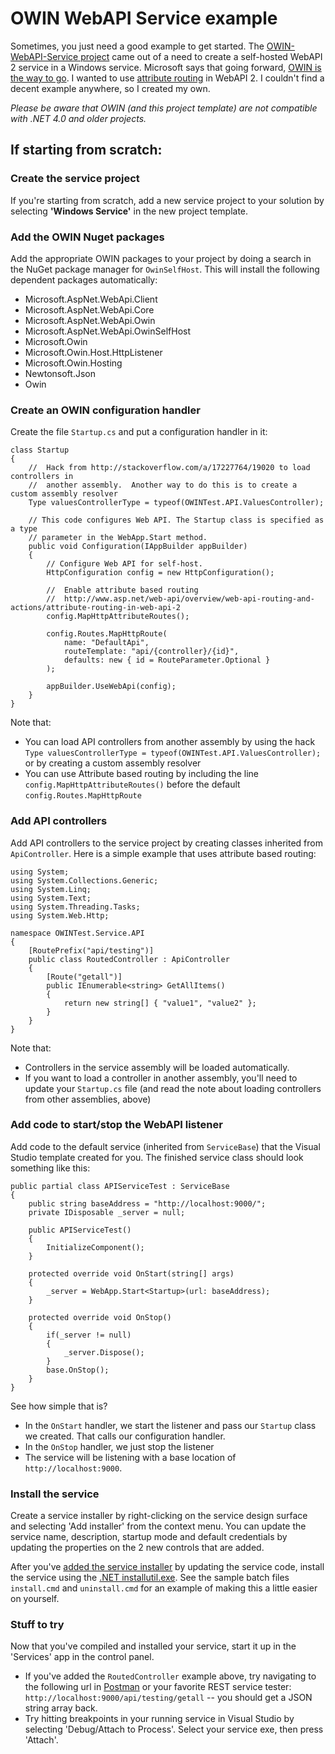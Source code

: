 OWIN WebAPI Service example
===========================

Sometimes, you just need a good example to get started.  The [OWIN-WebAPI-Service project](https://github.com/danesparza/OWIN-WebAPI-Service) came out of a need to create a self-hosted WebAPI 2 service in a Windows service.  Microsoft says that going forward, [OWIN is the way to go](http://www.asp.net/web-api/overview/hosting-aspnet-web-api/self-host-a-web-api).  I wanted to use [attribute routing](http://www.asp.net/web-api/overview/web-api-routing-and-actions/attribute-routing-in-web-api-2) in WebAPI 2.  I couldn't find a decent example anywhere, so I created my own. 

*Please be aware that OWIN (and this project template) are not compatible with .NET 4.0 and older projects.* 

## If starting from scratch:

### Create the service project ###
If you're starting from scratch, add a new service project to your solution by selecting **'Windows Service'** in the new project template.

### Add the OWIN Nuget packages ###
Add the appropriate OWIN packages to your project by doing a search in the NuGet package manager for `OwinSelfHost`.  This will install the following dependent packages automatically:
* Microsoft.AspNet.WebApi.Client
* Microsoft.AspNet.WebApi.Core
* Microsoft.AspNet.WebApi.Owin
* Microsoft.AspNet.WebApi.OwinSelfHost
* Microsoft.Owin
* Microsoft.Owin.Host.HttpListener
* Microsoft.Owin.Hosting
* Newtonsoft.Json
* Owin

### Create an OWIN configuration handler
Create the file `Startup.cs` and put a configuration handler in it:

    class Startup
    {
        //  Hack from http://stackoverflow.com/a/17227764/19020 to load controllers in 
        //  another assembly.  Another way to do this is to create a custom assembly resolver
        Type valuesControllerType = typeof(OWINTest.API.ValuesController);
    
        // This code configures Web API. The Startup class is specified as a type
        // parameter in the WebApp.Start method.
        public void Configuration(IAppBuilder appBuilder)
        {
            // Configure Web API for self-host. 
            HttpConfiguration config = new HttpConfiguration();
            
            //  Enable attribute based routing
            //  http://www.asp.net/web-api/overview/web-api-routing-and-actions/attribute-routing-in-web-api-2
            config.MapHttpAttributeRoutes();
    
            config.Routes.MapHttpRoute(
                name: "DefaultApi",
                routeTemplate: "api/{controller}/{id}",
                defaults: new { id = RouteParameter.Optional }
            );
    
            appBuilder.UseWebApi(config);
        } 
    }
    
Note that:
* You can load API controllers from another assembly by using the hack `Type valuesControllerType = typeof(OWINTest.API.ValuesController);` or by creating a custom assembly resolver
* You can use Attribute based routing by including the line `config.MapHttpAttributeRoutes()` before the default `config.Routes.MapHttpRoute`

### Add API controllers
Add API controllers to the service project by creating classes inherited from `ApiController`.  Here is a simple example that uses attribute based routing:

    using System;
    using System.Collections.Generic;
    using System.Linq;
    using System.Text;
    using System.Threading.Tasks;
    using System.Web.Http;
    
    namespace OWINTest.Service.API
    {
        [RoutePrefix("api/testing")]
        public class RoutedController : ApiController
        {
            [Route("getall")]
            public IEnumerable<string> GetAllItems()
            {
                return new string[] { "value1", "value2" };
            }
        }
    }

Note that:
* Controllers in the service assembly will be loaded automatically.
* If you want to load a controller in another assembly, you'll need to update your `Startup.cs` file (and read the note about loading controllers from other assemblies, above)

### Add code to start/stop the WebAPI listener

Add code to the default service (inherited from `ServiceBase`) that the Visual Studio template created for you.  The finished service class should look something like this:

    public partial class APIServiceTest : ServiceBase
    {
        public string baseAddress = "http://localhost:9000/";
        private IDisposable _server = null;
        
        public APIServiceTest()
        {
            InitializeComponent();
        }
    
        protected override void OnStart(string[] args)
        {
            _server = WebApp.Start<Startup>(url: baseAddress);
        }
    
        protected override void OnStop()
        {
            if(_server != null)
            {
                _server.Dispose();
            }
            base.OnStop();
        }
    }

See how simple that is?  
* In the `OnStart` handler, we start the listener and pass our `Startup` class we created.  That calls our configuration handler.
* In the `OnStop` handler, we just stop the listener
* The service will be listening with a base location of `http://localhost:9000`.

### Install the service
Create a service installer by right-clicking on the service design surface and selecting 'Add installer' from the context menu.  You can update the service name, description, startup mode and default credentials by updating the properties on the 2 new controls that are added.

After you've [added the service installer](http://msdn.microsoft.com/en-us/library/ddhy0byf(v=vs.110).aspx) by updating the service code, install the service using the [.NET installutil.exe](http://msdn.microsoft.com/en-us/library/50614e95(v=vs.110).aspx).  See the sample batch files `install.cmd` and `uninstall.cmd` for an example of making this a little easier on yourself.

### Stuff to try
Now that you've compiled and installed your service, start it up in the 'Services' app in the control panel.  
* If you've added the `RoutedController` example above, try navigating to the following url in [Postman](http://www.getpostman.com/) or your favorite REST service tester: `http://localhost:9000/api/testing/getall` -- you should get a JSON string array back.  
* Try hitting breakpoints in your running service in Visual Studio by selecting 'Debug/Attach to Process'.  Select your service exe, then press 'Attach'.  

